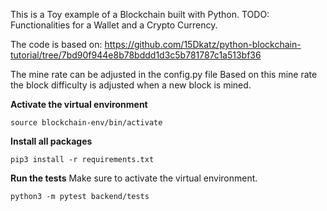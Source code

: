 This is a Toy example of a Blockchain built with Python.
TODO: Functionalities for a Wallet and a Crypto Currency.

The code is based on:
https://github.com/15Dkatz/python-blockchain-tutorial/tree/7bd90f944e8b78bddd1d3c5b781787c1a513bf36

The mine rate can be adjusted in the config.py file
Based on this mine rate the block difficulty is adjusted when a new block is mined.

**Activate the virtual environment**

```
source blockchain-env/bin/activate
```

**Install all packages**

```
pip3 install -r requirements.txt
```

**Run the tests**
Make sure to activate the virtual environment.

```
python3 -m pytest backend/tests
```